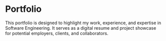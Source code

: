 # Portfolio
This portfolio is designed to highlight my work, experience, and expertise in Software Engineering. It serves as a digital resume and project showcase for potential employers, clients, and collaborators.
